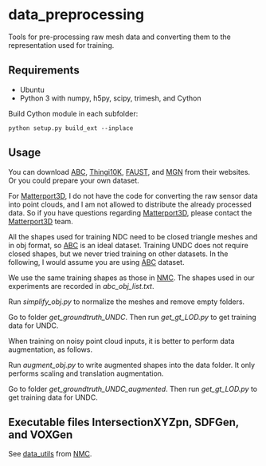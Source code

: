 # data_preprocessing
Tools for pre-processing raw mesh data and converting them to the representation used for training.

## Requirements
- Ubuntu
- Python 3 with numpy, h5py, scipy, trimesh, and Cython

Build Cython module in each subfolder:
```
python setup.py build_ext --inplace
```


## Usage

You can download [ABC](https://deep-geometry.github.io/abc-dataset/), [Thingi10K](https://ten-thousand-models.appspot.com/), [FAUST](http://faust.is.tue.mpg.de/), and [MGN](http://virtualhumans.mpi-inf.mpg.de/mgn/) from their websites. Or you could prepare your own dataset.

For [Matterport3D](https://niessner.github.io/Matterport/), I do not have the code for converting the raw sensor data into point clouds, and I am not allowed to distribute the already processed data. So if you have questions regarding [Matterport3D](https://niessner.github.io/Matterport/), please contact the [Matterport3D](https://niessner.github.io/Matterport/) team.

All the shapes used for training NDC need to be closed triangle meshes and in obj format, so [ABC](https://deep-geometry.github.io/abc-dataset/) is an ideal dataset. Training UNDC does not require closed shapes, but we never tried training on other datasets. In the following, I would assume you are using [ABC](https://deep-geometry.github.io/abc-dataset/) dataset.

We use the same training shapes as those in [NMC](https://github.com/czq142857/NMC).
The shapes used in our experiments are recorded in *abc_obj_list.txt*.

Run *simplify_obj.py* to normalize the meshes and remove empty folders.

Go to folder *get_groundtruth_UNDC*. Then run *get_gt_LOD.py* to get training data for UNDC.

When training on noisy point cloud inputs, it is better to perform data augmentation, as follows.

Run *augment_obj.py* to write augmented shapes into the data folder. It only performs scaling and translation augmentation.

Go to folder *get_groundtruth_UNDC_augmented*. Then run *get_gt_LOD.py* to get training data for UNDC.


## Executable files IntersectionXYZpn, SDFGen, and VOXGen

See [data_utils](https://github.com/czq142857/NMC/tree/master/data_utils) from [NMC](https://github.com/czq142857/NMC).


